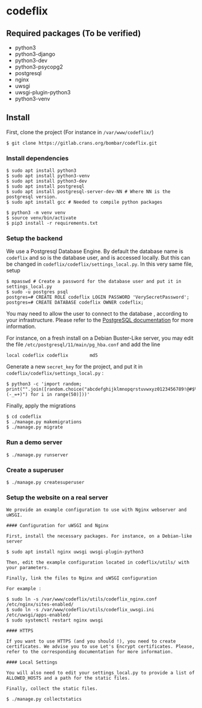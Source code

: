 codeflix
========

Required packages (To be verified)
-----------------

 * python3
 * python3-django
 * python3-dev
 * python3-psycopg2
 * postgresql
 * nginx
 * uwsgi
 * uwsgi-plugin-python3
 * python3-venv

## Install

First, clone the project (For instance in `/var/www/codeflix/`)

	$ git clone https://gitlab.crans.org/bombar/codeflix.git

### Install dependencies

	$ sudo apt install python3
    $ sudo apt install python3-venv
	$ sudo apt install python3-dev
    $ sudo apt install postgresql
	$ sudo apt install postgresql-server-dev-NN # Where NN is the postgresql version.
	$ sudo apt install gcc # Needed to compile python packages

	$ python3 -m venv venv
	$ source venv/bin/activate
    $ pip3 install -r requirements.txt


### Setup the backend

We use a Postgresql Database Engine. By default the database name is `codeflix` and so is the database user, and is accessed locally. But this can be changed in `codeflix/codeflix/settings_local.py`. In this very same file, setup

	$ mpasswd # Create a password for the database user and put it in settings_local.py
	$ sudo -u postgres psql
	postgres=# CREATE ROLE codeflix LOGIN PASSWORD 'VerySecretPassword';
	postgres=# CREATE DATABASE codeflix OWNER codeflix;

You may need to allow the user <codeflix> to connect to the database <codeflix>, according to your infrastructure. Please refer to the [PostgreSQL documentation](https://www.postgresql.org/docs/) for more information.

For instance, on a fresh install on a Debian Buster-Like server, you may edit the file `/etc/postgresql/11/main/pg_hba.conf` and add the line

	local codeflix codeflix        md5


Generate a new `secret_key` for the project, and put it in `codeflix/codeflix/settings_local.py` :

	$ python3 -c 'import random; print("".join([random.choice("abcdefghijklmnopqrstuvwxyz0123456789!@#$%&*(-_=+)") for i in range(50)]))'

Finally, apply the migrations

	$ cd codeflix
	$ ./manage.py makemigrations
	$ ./manage.py migrate


### Run a demo server

	$ ./manage.py runserver


### Create a superuser

	$ ./manage.py createsuperuser


### Setup the website on a real server

    We provide an example configuration to use with Nginx webserver and uWSGI.

    #### Configuration for uWSGI and Nginx

    First, install the necessary packages. For instance, on a Debian-like server

    $ sudo apt install nginx uwsgi uwsgi-plugin-python3

    Then, edit the example configuration located in codeflix/utils/ with your parameters.

    Finally, link the files to Nginx and uWSGI configuration

    For example :

    $ sudo ln -s /var/www/codeflix/utils/codeflix_nginx.conf /etc/nginx/sites-enabled/
    $ sudo ln -s /var/www/codeflix/utils/codeflix_uwsgi.ini /etc/uwsgi/apps-enabled/
    $ sudo systemctl restart nginx uwsgi

    #### HTTPS

    If you want to use HTTPS (and you should !), you need to create certificates. We advise you to use Let's Encrypt certificates. Please, refer to the corresponding documentation for more information.

    #### Local Settings

    You will also need to edit your settings_local.py to provide a list of ALLOWED_HOSTS and a path for the static files.

    Finally, collect the static files.

    $ ./manage.py collectstatics
